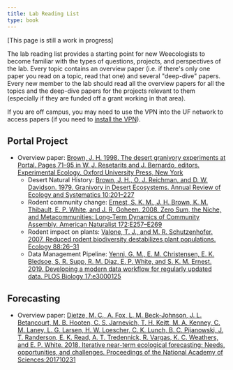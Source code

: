 ```yaml
---
title: Lab Reading List
type: book
---
```


[This page is still a work in progress]

The lab reading list provides a starting point for new Weecologists to become familiar with the types of questions, projects, and perspectives of the lab. Every topic contains an overview paper (i.e. if there's only one paper you read on a topic, read that one) and several "deep-dive" papers. Every new member to the lab should read all the overview papers for all the topics and the deep-dive papers for the projects relevant to them (especially if they are funded off a grant working in that area).

If you are off campus, you may need to use the VPN into the UF network to access papers (if you need to [install the VPN](https://it.ufl.edu/ict/documentation/network-infrastructure/vpn/)).

## Portal Project

* Overview paper: [Brown, J. H. 1998. The desert granivory experiments at Portal. Pages 71–95 in W. J. Resetarits and J. Bernardo, editors. Experimental Ecology. Oxford University Press, New York](https://github.com/weecology/lab-wiki/blob/master/Brown_1998.pdf)
     * Desert Natural History: [Brown, J. H., O. J. Reichman, and D. W. Davidson. 1979. Granivory in Desert Ecosystems. Annual Review of Ecology and Systematics 10:201–227](https://www.annualreviews.org/doi/pdf/10.1146/annurev.es.10.110179.001221)
     * Rodent community change: [Ernest, S. K. M., J. H. Brown, K. M. Thibault, E. P. White, and J. R. Goheen. 2008. Zero Sum, the Niche, and Metacommunities: Long-Term Dynamics of Community Assembly. American Naturalist 172:E257–E269](https://www.jstor.org/stable/pdf/10.1086/592402.pdf)
     * Rodent impact on plants: [Valone, T. J., and M. R. Schutzenhofer. 2007. Reduced rodent biodiversity destabilizes plant populations. Ecology 88:26–31](https://esajournals.onlinelibrary.wiley.com/doi/abs/10.1890/0012-9658%282007%2988%5B26%3ARRBDPP%5D2.0.CO%3B2)
     * Data Management Pipeline: [Yenni, G. M., E. M. Christensen, E. K. Bledsoe, S. R. Supp, R. M. Diaz, E. P. White, and S. K. M. Ernest. 2019. Developing a modern data workflow for regularly updated data. PLOS Biology 17:e3000125](https://journals.plos.org/plosbiology/article?id=10.1371/journal.pbio.3000125)

## Forecasting

* Overview paper: [Dietze, M. C., A. Fox, L. M. Beck-Johnson, J. L. Betancourt, M. B. Hooten, C. S. Jarnevich, T. H. Keitt, M. A. Kenney, C. M. Laney, L. G. Larsen, H. W. Loescher, C. K. Lunch, B. C. Pijanowski, J. T. Randerson, E. K. Read, A. T. Tredennick, R. Vargas, K. C. Weathers, and E. P. White. 2018. Iterative near-term ecological forecasting: Needs, opportunities, and challenges. Proceedings of the National Academy of Sciences:201710231](https://www.pnas.org/content/115/7/1424)


